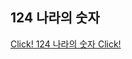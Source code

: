 ## 124 나라의 숫자

<a href='https://programmers.co.kr/learn/courses/30/lessons/12899'>Click! 124 나라의 숫자 Click!</a>
